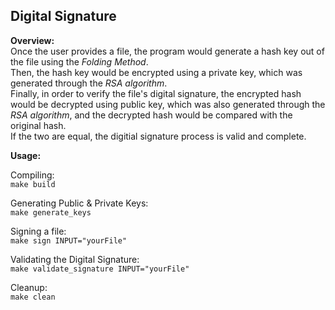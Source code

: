 ## Digital Signature
**Overview:**  
Once the user provides a file, the program would generate a hash key out of the file using the *Folding Method*.  
Then, the hash key would be encrypted using a private key, which was generated through the *RSA algorithm*.  
Finally, in order to verify the file's digital signature, the encrypted hash would be decrypted using public key, which was also generated through the *RSA algorithm*, and the decrypted hash would be compared with the original hash.  
If the two are equal, the digitial signature process is valid and complete.  

**Usage:**  

Compiling:  
`make build`  
  
Generating Public & Private Keys:  
`make generate_keys`  
  
Signing a file:  
`make sign INPUT="yourFile"`  
  
Validating the Digital Signature:  
`make validate_signature INPUT="yourFile"`  
  
Cleanup:  
`make clean`  
